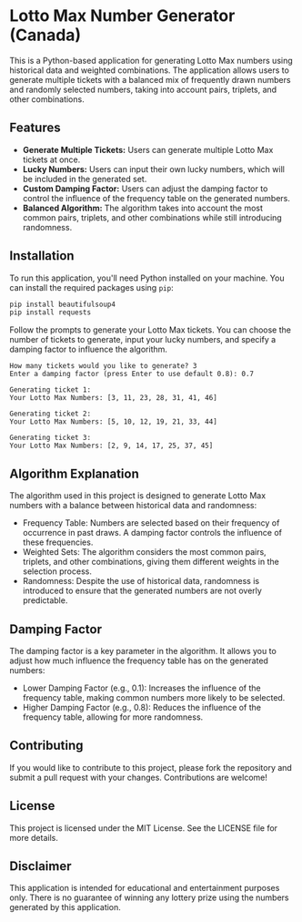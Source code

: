 # Lotto Max Number Generator (Canada)

This is a Python-based application for generating Lotto Max numbers using historical data and weighted combinations. The application allows users to generate multiple tickets with a balanced mix of frequently drawn numbers and randomly selected numbers, taking into account pairs, triplets, and other combinations.

## Features

- **Generate Multiple Tickets:** Users can generate multiple Lotto Max tickets at once.
- **Lucky Numbers:** Users can input their own lucky numbers, which will be included in the generated set.
- **Custom Damping Factor:** Users can adjust the damping factor to control the influence of the frequency table on the generated numbers.
- **Balanced Algorithm:** The algorithm takes into account the most common pairs, triplets, and other combinations while still introducing randomness.

## Installation

To run this application, you'll need Python installed on your machine. You can install the required packages using `pip`:

```bash
pip install beautifulsoup4
pip install requests
```

Follow the prompts to generate your Lotto Max tickets. You can choose the number of tickets to generate, input your lucky numbers, and specify a damping factor to influence the algorithm.

```
How many tickets would you like to generate? 3
Enter a damping factor (press Enter to use default 0.8): 0.7

Generating ticket 1:
Your Lotto Max Numbers: [3, 11, 23, 28, 31, 41, 46]

Generating ticket 2:
Your Lotto Max Numbers: [5, 10, 12, 19, 21, 33, 44]

Generating ticket 3:
Your Lotto Max Numbers: [2, 9, 14, 17, 25, 37, 45]
```

## Algorithm Explanation
The algorithm used in this project is designed to generate Lotto Max numbers with a balance between historical data and randomness:

- Frequency Table: Numbers are selected based on their frequency of occurrence in past draws. A damping factor controls the influence of these frequencies.
- Weighted Sets: The algorithm considers the most common pairs, triplets, and other combinations, giving them different weights in the selection process.
- Randomness: Despite the use of historical data, randomness is introduced to ensure that the generated numbers are not overly predictable.

## Damping Factor
The damping factor is a key parameter in the algorithm. It allows you to adjust how much influence the frequency table has on the generated numbers:

- Lower Damping Factor (e.g., 0.1): Increases the influence of the frequency table, making common numbers more likely to be selected.
- Higher Damping Factor (e.g., 0.8): Reduces the influence of the frequency table, allowing for more randomness.

## Contributing
If you would like to contribute to this project, please fork the repository and submit a pull request with your changes. Contributions are welcome!

## License
This project is licensed under the MIT License. See the LICENSE file for more details.

## Disclaimer
This application is intended for educational and entertainment purposes only. There is no guarantee of winning any lottery prize using the numbers generated by this application.
